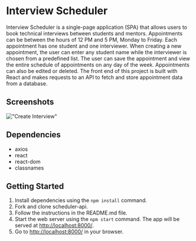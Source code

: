 # Interview Scheduler

Interview Scheduler is a single-page application (SPA) that allows users to book technical interviews between students and mentors. Appointments can be between the hours of 12 PM and 5 PM, Monday to Friday. Each appointment has one student and one interviewer. When creating a new appointment, the user can enter any student name while the interviewer is chosen from a predefined list. The user can save the appointment and view the entire schedule of appointments on any day of the week. Appointments can also be edited or deleted. The front end of this project is built with React and makes requests to an API to fetch and store appointment data from a database.

## Screenshots

!["Create Interview"]()

## Dependencies

- axios
- react
- react-dom
- classnames

## Getting Started

1. Install dependencies using the `npm install` command.
2. Fork and clone scheduler-api.
3. Follow the instructions in the README.md file.
4. Start the web server using the `npm start` command. The app will be served at <http://localhost:8000/>.
5. Go to <http://localhost:8000/> in your browser.

